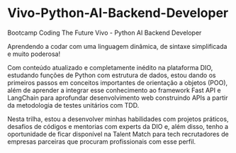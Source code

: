 # Vivo-Python-AI-Backend-Developer
 Bootcamp Coding The Future Vivo - Python AI Backend Developer

Aprendendo a codar com uma linguagem dinâmica, de sintaxe simplificada e muito poderosa!

Com conteúdo atualizado e completamente inédito na plataforma DIO, estudando funções de Python com estrutura de dados, estou dando os primeiros passos em conceitos importantes de orientação a objetos (POO), além de aprender a integrar esse conhecimento ao framework Fast API e LangChain para aprofundar desenvolvimento web construindo APIs a partir da metodologia de testes unitários com TDD.

Nesta trilha, estou a desenvolver minhas habilidades com projetos práticos, desafios de códigos e mentorias com experts da DIO e, além disso, tenho a oportunidade de ficar disponível na Talent Match para tech recrutadores de empresas parceiras que procuram profissionais com esse perfil.
